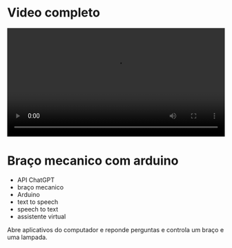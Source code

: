 # Video completo
<video width="100%" controls>
  <source src="video/video.mp4" type="video/mp4">
</video>

# Braço mecanico com arduino
- API ChatGPT
- braço mecanico
- Arduino
- text to speech
- speech to text
- assistente virtual


Abre aplicativos do computador e reponde perguntas e controla um braço e uma lampada.
